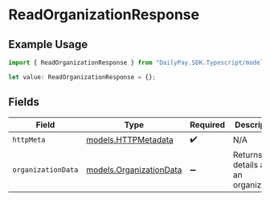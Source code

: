 # ReadOrganizationResponse

## Example Usage

```typescript
import { ReadOrganizationResponse } from "DailyPay.SDK.Typescript/models/operations";

let value: ReadOrganizationResponse = {};
```

## Fields

| Field                                                       | Type                                                        | Required                                                    | Description                                                 |
| ----------------------------------------------------------- | ----------------------------------------------------------- | ----------------------------------------------------------- | ----------------------------------------------------------- |
| `httpMeta`                                                  | [models.HTTPMetadata](../../models/httpmetadata.md)         | :heavy_check_mark:                                          | N/A                                                         |
| `organizationData`                                          | [models.OrganizationData](../../models/organizationdata.md) | :heavy_minus_sign:                                          | Returns details about an organization.                      |